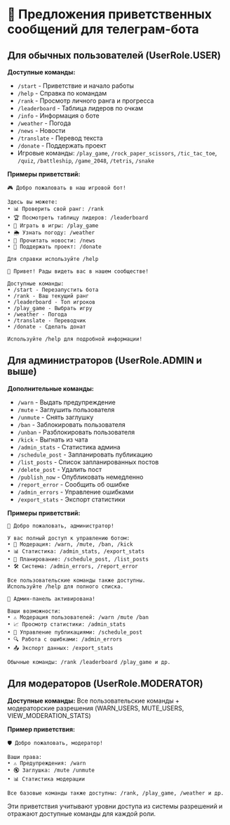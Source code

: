 # 📝 Предложения приветственных сообщений для телеграм-бота

## Для обычных пользователей (UserRole.USER)

**Доступные команды:**
- `/start` - Приветствие и начало работы
- `/help` - Справка по командам
- `/rank` - Просмотр личного ранга и прогресса
- `/leaderboard` - Таблица лидеров по очкам
- `/info` - Информация о боте
- `/weather` - Погода
- `/news` - Новости
- `/translate` - Перевод текста
- `/donate` - Поддержать проект
- Игровые команды: `/play_game`, `/rock_paper_scissors`, `/tic_tac_toe`, `/quiz`, `/battleship`, `/game_2048`, `/tetris`, `/snake`

**Примеры приветствий:**

```
🎮 Добро пожаловать в наш игровой бот!

Здесь вы можете:
• 📊 Проверить свой ранг: /rank
• 🏆 Посмотреть таблицу лидеров: /leaderboard
• 🎯 Играть в игры: /play_game
• 🌦️ Узнать погоду: /weather
• 📰 Прочитать новости: /news
• 💸 Поддержать проект: /donate

Для справки используйте /help
```

```
👋 Привет! Рады видеть вас в нашем сообществе!

Доступные команды:
• /start - Перезапустить бота
• /rank - Ваш текущий ранг
• /leaderboard - Топ игроков
• /play_game - Выбрать игру
• /weather - Погода
• /translate - Переводчик
• /donate - Сделать донат

Используйте /help для подробной информации!
```

## Для администраторов (UserRole.ADMIN и выше)

**Дополнительные команды:**
- `/warn` - Выдать предупреждение
- `/mute` - Заглушить пользователя
- `/unmute` - Снять заглушку
- `/ban` - Заблокировать пользователя
- `/unban` - Разблокировать пользователя
- `/kick` - Выгнать из чата
- `/admin_stats` - Статистика админа
- `/schedule_post` - Запланировать публикацию
- `/list_posts` - Список запланированных постов
- `/delete_post` - Удалить пост
- `/publish_now` - Опубликовать немедленно
- `/report_error` - Сообщить об ошибке
- `/admin_errors` - Управление ошибками
- `/export_stats` - Экспорт статистики

**Примеры приветствий:**

```
👑 Добро пожаловать, администратор!

У вас полный доступ к управлению ботом:
• 👥 Модерация: /warn, /mute, /ban, /kick
• 📊 Статистика: /admin_stats, /export_stats
• 📝 Планирование: /schedule_post, /list_posts
• 🛠️ Система: /admin_errors, /report_error

Все пользовательские команды также доступны.
Используйте /help для полного списка.
```

```
🔧 Админ-панель активирована!

Ваши возможности:
• ⚠️ Модерация пользователей: /warn /mute /ban
• 📈 Просмотр статистики: /admin_stats
• 📅 Управление публикациями: /schedule_post
• 🔍 Работа с ошибками: /admin_errors
• 📤 Экспорт данных: /export_stats

Обычные команды: /rank /leaderboard /play_game и др.
```

## Для модераторов (UserRole.MODERATOR)

**Доступные команды:**
Все пользовательские команды + модераторские разрешения (WARN_USERS, MUTE_USERS, VIEW_MODERATION_STATS)

**Пример приветствия:**

```
🛡️ Добро пожаловать, модератор!

Ваши права:
• ⚠️ Предупреждения: /warn
• 🔇 Заглушка: /mute /unmute
• 📊 Статистика модерации

Все базовые команды также доступны: /rank, /play_game, /weather и др.
```

Эти приветствия учитывают уровни доступа из системы разрешений и отражают доступные команды для каждой роли.